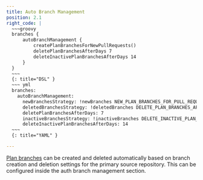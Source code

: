 ```yaml
---
title: Auto Branch Management
position: 2.1
right_code: |
  ~~~groovy
  branches {
      autoBranchManagement {
          createPlanBranchesForNewPullRequests()
          deletePlanBranchesAfterDays 7
          deleteInactivePlanBranchesAfterDays 14
      }
  }
  ~~~
  {: title="DSL" }
  ~~~ yml
  branches:
    autoBranchManagement:
      newBranchesStrategy: !newBranches NEW_PLAN_BRANCHES_FOR_PULL_REQUESTS
      deletedBranchesStrategy: !deletedBranches DELETE_PLAN_BRANCHES_AFTER_DAYS
      deletePlanBranchesAfterDays: 7
      inactiveBranchesStrategy: !inactiveBranches DELETE_INACTIVE_PLAN_BRANCHES_AFTER_DAYS
      deleteInactivePlanBranchesAfterDays: 14
  ~~~
  {: title="YAML" }

---
```

[Plan branches](#branches) can be created and deleted automatically based on branch creation and deletion settings for the
primary source repository. This can be configured inside the auth branch management section.